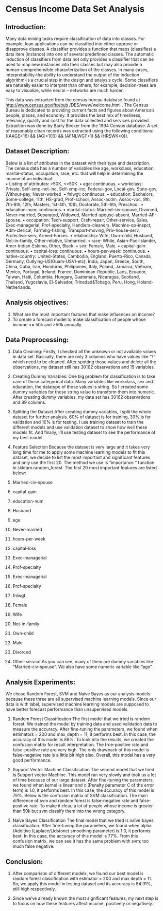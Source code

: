 Census Income Data Set Analysis
===============================

Introduction:
------------

Many data mining tasks require classification of data into classes. For example, loan applications can be classified into either approve or disapprove classes. A classifier provides a function that maps (classifies) a data item (instance) into one of several predefined classes. The automatic induction of classifiers from data not only provides a classifier that can be used to map new instances into their classes but may also provide a human-comprehensible characterization of the classes. In many cases, interpretability-the ability to understand the output of the induction algorithm-is a crucial step in the design and analysis cycle. Some classifiers are naturally easier to interpret than others; for example, decision-trees are easy to visualize, while neural – networks are much harder. <br>

This data was extracted from the census bureau database found at http://www.census.gov/ftp/pub /DES/www/welcome.html . The Census Bureau is dedicated to providing current facts and figures about America’s people, places, and economy. It provides the best mix of timeliness, relevancy, quality and cost for the data collected and services provided. Extraction was done by Barry Becker from the 1994 Census database. A set of reasonably clean records was extracted using the following conditions: ((AAGE>16) && (AGI>100) && (AFNLWGT>1) && (HRSWK>0)).


Dataset Description:
-------------------

Below is a list of attributes in the dataset with their type and description. The census data has a number of variables like age, workclass, education, marital-status, occupation, race, etc. that will help in determining the income of an individual.  
•	Listing of attributes: >50K, <=50K.
•	age: continuous.
•	workclass: Private, Self-emp-not-inc, Self-emp-inc, Federal-gov, Local-gov, State-gov, Without-pay, Never-worked.
•	fnlwgt: continuous.
•	education: Bachelors, Some-college, 11th, HS-grad, Prof-school, Assoc-acdm, Assoc-voc, 9th, 7th-8th, 12th, Masters, 1st-4th, 10th, Doctorate, 5th-6th, Preschool.
•	education-num: continuous.
•	marital-status: Married-civ-spouse, Divorced, Never-married, Separated, Widowed, Married-spouse-absent, Married-AF-spouse.
•	occupation: Tech-support, Craft-repair, Other-service, Sales, Exec-managerial, Prof-specialty, Handlers-cleaners, Machine-op-inspct, Adm-clerical, Farming-fishing, Transport-moving, Priv-house-serv, Protective-serv, Armed-Forces.
•	relationship: Wife, Own-child, Husband, Not-in-family, Other-relative, Unmarried.
•	race: White, Asian-Pac-Islander, Amer-Indian-Eskimo, Other, Black.
•	sex: Female, Male.
•	capital-gain: continuous.
•	capital-loss: continuous.
•	hours-per-week: continuous.
•	native-country: United-States, Cambodia, England, Puerto-Rico, Canada, Germany, Outlying-US(Guam-USVI-etc), India, Japan, Greece, South, China, Cuba, Iran, Honduras, Philippines, Italy, Poland, Jamaica, Vietnam, Mexico, Portugal, Ireland, France, Dominican-Republic, Laos, Ecuador, Taiwan, Haiti, Columbia, Hungary, Guatemala, Nicaragua, Scotland, Thailand, Yugoslavia, El-Salvador, Trinadad&Tobago, Peru, Hong, Holand-Netherlands.

Analysis objectives:
--------------------

1.	What are the most important features that make influences on income?
2.	To create a forecast model to make classification of people whose income <= 50k and >50k annually.


Data Preprocessing:
-------------------

1.	Data Cleaning: 
Firstly, I checked all the unknown or not available values in data set. Basically, there are only 3 columns who have values like “?” which need to be cleaned. After spotting those values and delete all the observations, my dataset still has 30162 observations and 15 variables.
2.	Creating Dummy Variables:
One big problem for classification is to take care of those categorical data. Many variables like workclass, sex and education, the datatype of those values is string. So I created some dummy variables for those string value to transform them into numeric. After creating dummy variables, my data set has 30162 observations and 89 columns.
3.	Splitting the Dataset 
After creating dummy variables, I split the whole dataset for further analysis. 60% of dataset is for training, 30% is for validation and 10% is for testing. I use training dataset to train the different models and use validation dataset to show how well these models fit. And finally, I’ll use testing dataset to see the performance of my best model.
4.	Feature Selection
Because the dataset is very large and it takes very long time for me to apply some machine learning models to fit this dataset, we decide to list the most important and significant features and only use the first 20. The method we use is “importance “ function in sklearn.random_forest. The first 20 most important features are listed below:
 
1. Married-civ-spouse 
2. capital-gain
3. education-num 
4. Husband
5. age 
6. Never-married 
7. hours-per-week 
8. capital-loss
9. Exec-managerial 
10. Prof-specialty
11. Exec-managerial 
12. Prof-specialty
13. fnlwgt 
14. Female
15. Wife
16. Not-in-family 
17. Own-child
18. Male 
19. Divorced
20. Other-service
As you can see, many of them are dummy variables like “Married-civ-spouse”. We also have some numeric variable like “age”.

Analysis Experiments:
---------------------

We chose Random Forest, SVM and Naïve Bayes as our analysis models because these three are all supervised machine learning models. Since our data is with label, supervised machine learning models are supposed to have better forecast performance than unsupervised models.

1.	Random Forest Classification
The first model that we tried is random forest. We trained the model by training data and used validation data to measure the accuracy. After fine-tuning the parameters, we found when estimators = 200 and max_depth = 11, it performs best. In this case, the accuracy of this model is 86%. To look into the results, we created the confusion matrix for result interpretation. The true-positive rate and false-positive rate are very high. The only drawback of this model is false-negative rate is a little bit high also. Overall, this model has a very good performance.
 
2.	Support Vector Machine Classification
The second model that we tried is Support vector Machine. This model ran very slowly and took us a lot of time because of our large dataset. After fine-tuning the parameters, we found when kernel is linear and c (Penalty parameter C of the error term) is 1.0, it performs best. In this case, the accuracy of this model is 79%. Below is the confusion matrix of SVM classification. The main difference of svm and random forest is false-negative rate and false-positive rate. To make it clear, a lot of people whose income is greater than 50k but svm classify them into the wrong category.
 
3.	Naïve Bayes Classification
The final model that we tried is naïve bayes classification.  After fine-tuning the parameters, we found when alpha (Additive (Laplace/Lidstone) smoothing parameter) is 1.0, it performs best. In this case, the accuracy of this model is 77%.  From this confusion matrix, we can see it has the same problem with svm: too much false negative.
 

Conclusion:
-----------
1.	After comparison of different models, we found our best model is random forest classification with estimator = 200 and max depth = 11. So, we apply this model in testing dataset and its accuracy is 84.91%, still high respectively.

2.	Since we’ve already known the most significant features, my next step is to focus on how these features affect income, positively or negatively.




